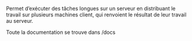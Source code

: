 Permet d’exécuter des tâches longues sur un serveur en distribuant le travail sur plusieurs machines client, qui renvoient le résultat de leur travail au serveur.

Toute la documentation se trouve dans /docs
